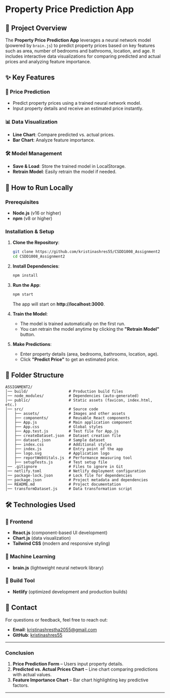# Property Price Prediction App

## 📌 Project Overview

The **Property Price Prediction App** leverages a neural network model (powered by `brain.js`) to predict property prices based on key features such as area, number of bedrooms and bathrooms, location, and age. It includes interactive data visualizations for comparing predicted and actual prices and analyzing feature importance.

## ✨ Key Features

### 🏡 Price Prediction

- Predict property prices using a trained neural network model.
- Input property details and receive an estimated price instantly.

### 📊 Data Visualization

- **Line Chart**: Compare predicted vs. actual prices.
- **Bar Chart**: Analyze feature importance.

### 🛠️ Model Management

- **Save & Load**: Store the trained model in LocalStorage.
- **Retrain Model**: Easily retrain the model if needed.

## 🚀 How to Run Locally

### Prerequisites

- **Node.js** (v16 or higher)
- **npm** (v8 or higher)

### Installation & Setup

1. **Clone the Repository**:
   ```bash
   git clone https://github.com/kristinashres55/CSDD1008_Assignment2
   cd CSDD1008_Assignment2
   ```
2. **Install Dependencies**:
   ```bash
   npm install
   ```
3. **Run the App**:

   ```bash
   npm start
   ```

   The app will start on **http://localhost:3000**.

4. **Train the Model**:

   - The model is trained automatically on the first run.
   - You can retrain the model anytime by clicking the **"Retrain Model"** button.

5. **Make Predictions**:
   - Enter property details (area, bedrooms, bathrooms, location, age).
   - Click **"Predict Price"** to get an estimated price.

## 📂 Folder Structure

```
ASSIGNMENT2/
│── build/                  # Production build files
│── node_modules/           # Dependencies (auto-generated)
│── public/                 # Static assets (favicon, index.html, etc.)
│── src/                    # Source code
│   ├── assets/             # Images and other assets
│   ├── components/         # Reusable React components
│   ├── App.js              # Main application component
│   ├── App.css             # Global styles
│   ├── App.test.js         # Test file for App.js
│   ├── createDataset.json  # Dataset creation file
│   ├── dataset.json        # Sample dataset
│   ├── index.css           # Additional styles
│   ├── index.js            # Entry point of the app
│   ├── logo.svg            # Application logo
│   ├── reportWebVitals.js  # Performance measuring tool
│   ├── setupTests.js       # Test setup file
│── .gitignore              # Files to ignore in Git
│── netlify.toml            # Netlify deployment configuration
│── package-lock.json       # Lock file for dependencies
│── package.json            # Project metadata and dependencies
│── README.md               # Project documentation
│── transformDataset.js     # Data transformation script

```

## 🛠️ Technologies Used

### 🔹 Frontend

- **React.js** (component-based UI development)
- **Chart.js** (data visualization)
- **Tailwind CSS** (modern and responsive styling)

### 🔹 Machine Learning

- **brain.js** (lightweight neural network library)

### 🔹 Build Tool

- **Netlify** (optimized development and production builds)

## 📩 Contact

For questions or feedback, feel free to reach out:

- **Email**: kristinashrestha2055@gmail.com
- **GitHub**: [kristinashres55](https://github.com/kristinashres55)

---

### Conclusion

1. **Price Prediction Form** – Users input property details.
2. **Predicted vs. Actual Prices Chart** – Line chart comparing predictions with actual values.
3. **Feature Importance Chart** – Bar chart highlighting key predictive factors.

---
